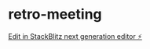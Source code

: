 # retro-meeting

[Edit in StackBlitz next generation editor ⚡️](https://stackblitz.com/~/github.com/CcCoffee/retro-meeting)